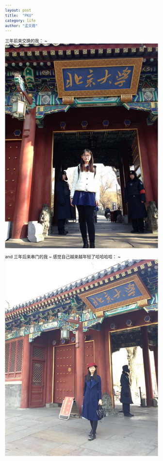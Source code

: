 ```yaml
---
layout: post
title:  "PKU"
category: life
author: "孟文霞"
---
```

三年前来交换的我： ~
![pku1](/images/life/2017-3-20/pku1.jpg)   
  




and 三年后来串门的我 ~ 感觉自己越来越年轻了哈哈哈哈： ~
![pku2](/images/life/2017-3-20/pku2.jpg) 